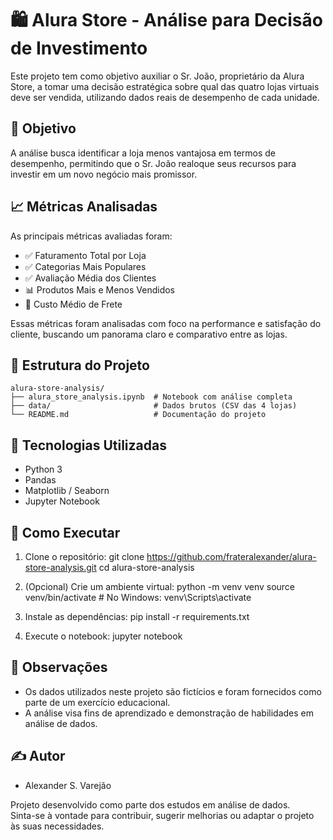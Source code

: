 # 🛍️ Alura Store - Análise para Decisão de Investimento

Este projeto tem como objetivo auxiliar o Sr. João, proprietário da Alura Store, a tomar uma decisão estratégica sobre qual das quatro lojas virtuais deve ser vendida, utilizando dados reais de desempenho de cada unidade.

## 🎯 Objetivo

A análise busca identificar a loja menos vantajosa em termos de desempenho, permitindo que o Sr. João realoque seus recursos para investir em um novo negócio mais promissor.

## 📈 Métricas Analisadas

As principais métricas avaliadas foram:

- ✅ Faturamento Total por Loja
- ✅ Categorias Mais Populares
- ✅ Avaliação Média dos Clientes
- 📊 Produtos Mais e Menos Vendidos
- 🚚 Custo Médio de Frete

Essas métricas foram analisadas com foco na performance e satisfação do cliente, buscando um panorama claro e comparativo entre as lojas.

## 📁 Estrutura do Projeto
```
alura-store-analysis/
├── alura_store_analysis.ipynb  # Notebook com análise completa
├── data/                       # Dados brutos (CSV das 4 lojas)
└── README.md                   # Documentação do projeto
```

## 🧪 Tecnologias Utilizadas

- Python 3
- Pandas
- Matplotlib / Seaborn
- Jupyter Notebook

## 🚀 Como Executar

1. Clone o repositório:
   git clone https://github.com/frateralexander/alura-store-analysis.git
   cd alura-store-analysis

2. (Opcional) Crie um ambiente virtual:
   python -m venv venv
   source venv/bin/activate  # No Windows: venv\Scripts\activate

3. Instale as dependências:
   pip install -r requirements.txt

4. Execute o notebook:
   jupyter notebook

## 📌 Observações

- Os dados utilizados neste projeto são fictícios e foram fornecidos como parte de um exercício educacional.
- A análise visa fins de aprendizado e demonstração de habilidades em análise de dados.

## ✍️ Autor

- Alexander S. Varejão

Projeto desenvolvido como parte dos estudos em análise de dados.  
Sinta-se à vontade para contribuir, sugerir melhorias ou adaptar o projeto às suas necessidades.
